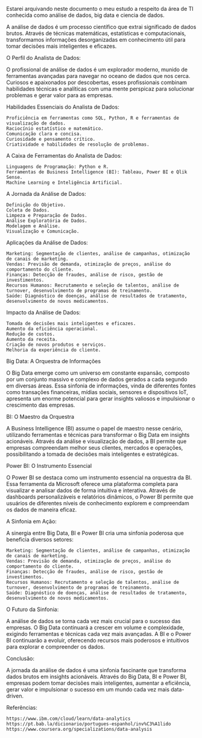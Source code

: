 Estarei arquivando neste documento o meu estudo a respeito da área de TI conhecida como análise de dados, big data e ciencia de dados.

A análise de dados é um processo científico que extrai significado de dados brutos. Através de técnicas matemáticas, estatísticas e computacionais, transformamos informações desorganizadas em conhecimento útil para tomar decisões mais inteligentes e eficazes.

O Perfil do Analista de Dados:

O profissional de análise de dados é um explorador moderno, munido de ferramentas avançadas para navegar no oceano de dados que nos cerca. Curiosos e apaixonados por descobertas, esses profissionais combinam habilidades técnicas e analíticas com uma mente perspicaz para solucionar problemas e gerar valor para as empresas.

Habilidades Essenciais do Analista de Dados:

    Proficiência em ferramentas como SQL, Python, R e ferramentas de visualização de dados.
    Raciocínio estatístico e matemático.
    Comunicação clara e concisa.
    Curiosidade e pensamento crítico.
    Criatividade e habilidades de resolução de problemas.

A Caixa de Ferramentas do Analista de Dados:

    Linguagens de Programação: Python e R.
    Ferramentas de Business Intelligence (BI): Tableau, Power BI e Qlik Sense.
    Machine Learning e Inteligência Artificial.

A Jornada da Análise de Dados:

    Definição do Objetivo.
    Coleta de Dados.
    Limpeza e Preparação de Dados.
    Análise Exploratória de Dados.
    Modelagem e Análise.
    Visualização e Comunicação.

Aplicações da Análise de Dados:

    Marketing: Segmentação de clientes, análise de campanhas, otimização de canais de marketing.
    Vendas: Previsão de demanda, otimização de preços, análise do comportamento do cliente.
    Finanças: Detecção de fraudes, análise de risco, gestão de investimentos.
    Recursos Humanos: Recrutamento e seleção de talentos, análise de turnover, desenvolvimento de programas de treinamento.
    Saúde: Diagnóstico de doenças, análise de resultados de tratamento, desenvolvimento de novos medicamentos.

Impacto da Análise de Dados:

    Tomada de decisões mais inteligentes e eficazes.
    Aumento da eficiência operacional.
    Redução de custos.
    Aumento da receita.
    Criação de novos produtos e serviços.
    Melhoria da experiência do cliente.

Big Data: A Orquestra de Informações

O Big Data emerge como um universo em constante expansão, composto por um conjunto massivo e complexo de dados gerados a cada segundo em diversas áreas. Essa sinfonia de informações, vinda de diferentes fontes como transações financeiras, mídias sociais, sensores e dispositivos IoT, apresenta um enorme potencial para gerar insights valiosos e impulsionar o crescimento das empresas.

BI: O Maestro da Orquestra

A Business Intelligence (BI) assume o papel de maestro nesse cenário, utilizando ferramentas e técnicas para transformar o Big Data em insights acionáveis. Através da análise e visualização de dados, a BI permite que empresas compreendam melhor seus clientes, mercados e operações, possibilitando a tomada de decisões mais inteligentes e estratégicas.

Power BI: O Instrumento Essencial

O Power BI se destaca como um instrumento essencial na orquestra da BI. Essa ferramenta da Microsoft oferece uma plataforma completa para visualizar e analisar dados de forma intuitiva e interativa. Através de dashboards personalizáveis e relatórios dinâmicos, o Power BI permite que usuários de diferentes níveis de conhecimento explorem e compreendam os dados de maneira eficaz.

A Sinfonia em Ação:

A sinergia entre Big Data, BI e Power BI cria uma sinfonia poderosa que beneficia diversos setores:

    Marketing: Segmentação de clientes, análise de campanhas, otimização de canais de marketing.
    Vendas: Previsão de demanda, otimização de preços, análise do comportamento do cliente.
    Finanças: Detecção de fraudes, análise de risco, gestão de investimentos.
    Recursos Humanos: Recrutamento e seleção de talentos, análise de turnover, desenvolvimento de programas de treinamento.
    Saúde: Diagnóstico de doenças, análise de resultados de tratamento, desenvolvimento de novos medicamentos.

O Futuro da Sinfonia:

A análise de dados se torna cada vez mais crucial para o sucesso das empresas. O Big Data continuará a crescer em volume e complexidade, exigindo ferramentas e técnicas cada vez mais avançadas. A BI e o Power BI continuarão a evoluir, oferecendo recursos mais poderosos e intuitivos para explorar e compreender os dados.

Conclusão:

A jornada da análise de dados é uma sinfonia fascinante que transforma dados brutos em insights acionáveis. Através do Big Data, BI e Power BI, empresas podem tomar decisões mais inteligentes, aumentar a eficiência, gerar valor e impulsionar o sucesso em um mundo cada vez mais data-driven.

Referências:

    https://www.ibm.com/cloud/learn/data-analytics
    https://pt.bab.la/dicionario/portugues-espanhol/inv%C3%A1lido
    https://www.coursera.org/specializations/data-analysis